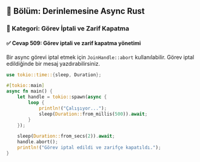 ## 📘 Bölüm: Derinlemesine Async Rust  
### 🔹 Kategori: Görev İptali ve Zarif Kapatma  
#### ✅ Cevap 509: Görev iptali ve zarif kapatma yönetimi

Bir async görevi iptal etmek için `JoinHandle::abort` kullanılabilir. Görev iptal edildiğinde bir mesaj yazdırabilirsiniz.

```rust
use tokio::time::{sleep, Duration};

#[tokio::main]
async fn main() {
    let handle = tokio::spawn(async {
        loop {
            println!("Çalışıyor...");
            sleep(Duration::from_millis(500)).await;
        }
    });

    sleep(Duration::from_secs(2)).await;
    handle.abort();
    println!("Görev iptal edildi ve zarifçe kapatıldı.");
}
```
